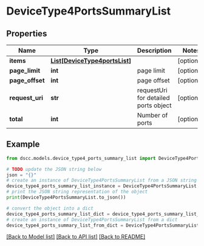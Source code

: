 # DeviceType4PortsSummaryList


## Properties

Name | Type | Description | Notes
------------ | ------------- | ------------- | -------------
**items** | [**List[DeviceType4portsList]**](DeviceType4portsList.md) |  | [optional] 
**page_limit** | **int** | page limit | [optional] 
**page_offset** | **int** | page offset | [optional] 
**request_uri** | **str** | requestUri for detailed ports object | [optional] 
**total** | **int** | Number of ports | [optional] 

## Example

```python
from dscc.models.device_type4_ports_summary_list import DeviceType4PortsSummaryList

# TODO update the JSON string below
json = "{}"
# create an instance of DeviceType4PortsSummaryList from a JSON string
device_type4_ports_summary_list_instance = DeviceType4PortsSummaryList.from_json(json)
# print the JSON string representation of the object
print(DeviceType4PortsSummaryList.to_json())

# convert the object into a dict
device_type4_ports_summary_list_dict = device_type4_ports_summary_list_instance.to_dict()
# create an instance of DeviceType4PortsSummaryList from a dict
device_type4_ports_summary_list_from_dict = DeviceType4PortsSummaryList.from_dict(device_type4_ports_summary_list_dict)
```
[[Back to Model list]](../README.md#documentation-for-models) [[Back to API list]](../README.md#documentation-for-api-endpoints) [[Back to README]](../README.md)


